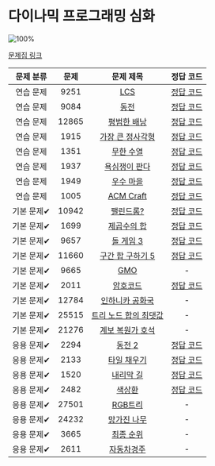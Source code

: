 # 다이나믹 프로그래밍 심화

![100%](https://progress-bar.xyz/17/?scale=25&title=progress&width=500&color=babaca&suffix=/25)

[문제집 링크](https://www.acmicpc.net/workbook/view/23049)

| 문제 분류 | 문제 | 문제 제목 | 정답 코드 |
| :--: | :--: | :--: | :--: |
| 연습 문제 | 9251 | [LCS](https://www.acmicpc.net/problem/9251) | [정답 코드](../Appendix%20E/solutions/9251.cpp) |
| 연습 문제 | 9084 | [동전](https://www.acmicpc.net/problem/9084) | [정답 코드](../Appendix%20E/solutions/9084.cpp) |
| 연습 문제 | 12865 | [평범한 배낭](https://www.acmicpc.net/problem/12865) | [정답 코드](../Appendix%20E/solutions/12865.cpp) |
| 연습 문제 | 1915 | [가장 큰 정사각형](https://www.acmicpc.net/problem/1915) | [정답 코드](../Appendix%20E/solutions/1915.cpp) |
| 연습 문제 | 1351 | [무한 수열](https://www.acmicpc.net/problem/1351) | [정답 코드](../Appendix%20E/solutions/1351.cpp) |
| 연습 문제 | 1937 | [욕심쟁이 판다](https://www.acmicpc.net/problem/1937) | [정답 코드](../Appendix%20E/solutions/1937.cpp) |
| 연습 문제 | 1949 | [우수 마을](https://www.acmicpc.net/problem/1949) | [정답 코드](../Appendix%20E/solutions/1949.cpp) |
| 연습 문제 | 1005 | [ACM Craft](https://www.acmicpc.net/problem/1005) | [정답 코드](../Appendix%20E/solutions/1005.cpp) |
| 기본 문제✔ | 10942 | [팰린드롬?](https://www.acmicpc.net/problem/10942) | [정답 코드](../Appendix%20E/solutions/10942.cpp) |
| 기본 문제✔ | 1699 | [제곱수의 합](https://www.acmicpc.net/problem/1699) | [정답 코드](../Appendix%20E/solutions/1699.cpp) |
| 기본 문제✔ | 9657 | [돌 게임 3](https://www.acmicpc.net/problem/9657) | [정답 코드](../Appendix%20E/solutions/9657.cpp) |
| 기본 문제✔ | 11660 | [구간 합 구하기 5](https://www.acmicpc.net/problem/11660) | [정답 코드](../Appendix%20E/solutions/11660.cpp) |
| 기본 문제✔ | 9665 | [GMO](https://www.acmicpc.net/problem/9665) | - | [정답 코드](../Appendix%20E/solutions/9665.cpp) |
| 기본 문제✔ | 2011 | [암호코드](https://www.acmicpc.net/problem/2011) | [정답 코드](../Appendix%20E/solutions/2011.cpp) |
| 기본 문제✔ | 12784 | [인하니카 공화국](https://www.acmicpc.net/problem/12784) | - |
| 기본 문제✔ | 25515 | [트리 노드 합의 최댓값](https://www.acmicpc.net/problem/25515) | - |
| 기본 문제✔ | 21276 | [계보 복원가 호석](https://www.acmicpc.net/problem/21276) | - |
| 응용 문제✔ | 2294 | [동전 2](https://www.acmicpc.net/problem/2294) | [정답 코드](../Appendix%20E/solutions/2294.cpp) |
| 응용 문제✔ | 2133 | [타일 채우기](https://www.acmicpc.net/problem/2133) | [정답 코드](../Appendix%20E/solutions/2133.cpp) |
| 응용 문제✔ | 1520 | [내리막 길](https://www.acmicpc.net/problem/1520) | [정답 코드](../Appendix%20E/solutions/1520.cpp) |
| 응용 문제✔ | 2482 | [색상환](https://www.acmicpc.net/problem/2482) | [정답 코드](../Appendix%20E/solutions/2482.cpp) |
| 응용 문제✔ | 27501 | [RGB트리](https://www.acmicpc.net/problem/27501) | - |
| 응용 문제✔ | 24232 | [망가진 나무](https://www.acmicpc.net/problem/24232) | - |
| 응용 문제✔ | 3665 | [최종 순위](https://www.acmicpc.net/problem/3665) | - |
| 응용 문제✔ | 2611 | [자동차경주](https://www.acmicpc.net/problem/2611) | - |
